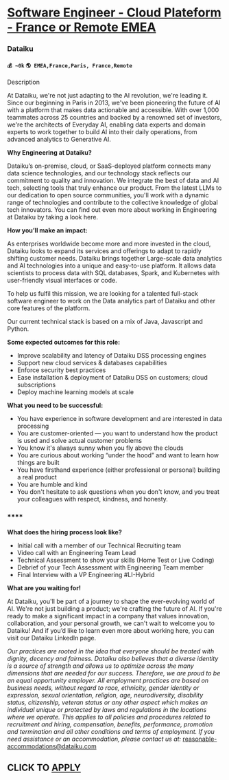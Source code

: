 # [Software Engineer - Cloud Plateform - France or Remote EMEA](https://www.remotewlb.com/apply/software-engineer-cloud-plateform-france-or-remote-emea)  
### Dataiku  
#### `💰 ~0k` `🌎 EMEA,France,Paris, France,Remote`  

Description

At Dataiku, we're not just adapting to the AI revolution, we're leading it. Since our beginning in Paris in 2013, we've been pioneering the future of AI with a platform that makes data actionable and accessible. With over 1,000 teammates across 25 countries and backed by a renowned set of investors, we're the architects of Everyday AI, enabling data experts and domain experts to work together to build AI into their daily operations, from advanced analytics to Generative AI.

**Why Engineering at Dataiku?**

Dataiku’s on-premise, cloud, or SaaS-deployed platform connects many data science technologies, and our technology stack reflects our commitment to quality and innovation. We integrate the best of data and AI tech, selecting tools that truly enhance our product. From the latest LLMs to our dedication to open source communities, you'll work with a dynamic range of technologies and contribute to the collective knowledge of global tech innovators. You can find out even more about working in Engineering at Dataiku by taking a look here.

**How you’ll make an impact:**

As enterprises worldwide become more and more invested in the cloud, Dataiku looks to expand its services and offerings to adapt to rapidly shifting customer needs. Dataiku brings together Large-scale data analytics and AI technologies into a unique and easy-to-use platform. It allows data scientists to process data with SQL databases, Spark, and Kubernetes with user-friendly visual interfaces or code.

To help us fulfil this mission, we are looking for a talented full-stack software engineer to work on the Data analytics part of Dataiku and other core features of the platform.

Our current technical stack is based on a mix of Java, Javascript and Python.

**Some expected outcomes for this role:**

  * Improve scalability and latency of Dataiku DSS processing engines 
  * Support new cloud services & databases capabilities 
  * Enforce security best practices 
  * Ease installation & deployment of Dataiku DSS on customers; cloud subscriptions 
  * Deploy machine learning models at scale 

**What you need to be successful:**

  * You have experience in software development and are interested in data processing
  * You are customer-oriented — you want to understand how the product is used and solve actual customer problems
  * You know it's always sunny when you fly above the clouds
  * You are curious about working “under the hood” and want to learn how things are built
  * You have firsthand experience (either professional or personal) building a real product
  * You are humble and kind
  * You don't hesitate to ask questions when you don't know, and you treat your colleagues with respect, kindness, and honesty. 

### ****

**What does the hiring process look like?**

  * Initial call with a member of our Technical Recruiting team
  * Video call with an Engineering Team Lead
  * Technical Assessment to show your skills (Home Test or Live Coding)
  * Debrief of your Tech Assessment with Engineering Team member
  * Final Interview with a VP Engineering #LI-Hybrid

**What are you waiting for!**

At Dataiku, you'll be part of a journey to shape the ever-evolving world of AI. We're not just building a product; we're crafting the future of AI. If you're ready to make a significant impact in a company that values innovation, collaboration, and your personal growth, we can't wait to welcome you to Dataiku! And if you’d like to learn even more about working here, you can visit our Dataiku LinkedIn page.

_Our practices are rooted in the idea that everyone should be treated with dignity, decency and fairness. Dataiku also believes that a diverse identity is a source of strength and allows us to optimize across the many dimensions that are needed for our success. Therefore, we are proud to be an equal opportunity employer. All employment practices are based on business needs, without regard to race, ethnicity, gender identity or expression, sexual orientation, religion, age, neurodiversity, disability status, citizenship, veteran status or any other aspect which makes an individual unique or protected by laws and regulations in the locations where we operate. This applies to all policies and procedures related to recruitment and hiring, compensation, benefits, performance, promotion and termination and all other conditions and terms of employment. If you need assistance or an accommodation, please contact us at:_ reasonable-accommodations@dataiku.com

  
## CLICK TO [APPLY](https://www.remotewlb.com/apply/software-engineer-cloud-plateform-france-or-remote-emea)

